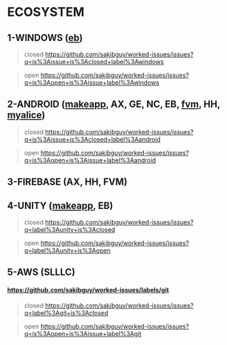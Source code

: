 # ECOSYSTEM
## 1-WINDOWS ([eb](https://github.com/sakibguy/worked-issues/issues?q=label%3Aeb+label%3Awindows+label%3Agamecheat+is%3Aclosed))
> closed https://github.com/sakibguy/worked-issues/issues?q=is%3Aissue+is%3Aclosed+label%3Awindows

> open https://github.com/sakibguy/worked-issues/issues?q=is%3Aopen+is%3Aissue+label%3Awindows

## 2-ANDROID ([makeapp](https://github.com/sakibguy/worked-issues/issues?q=label%3Amakeapp+is%3Aclosed+label%3Aandroid), AX, GE, NC, EB, [fvm](https://github.com/sakibguy/worked-issues/issues?q=is%3Aissue+is%3Aclosed+label%3Afvm+label%3Aandroid), HH, [myalice](https://github.com/sakibguy/worked-issues/issues?q=label%3Amyalice+is%3Aclosed))
> closed https://github.com/sakibguy/worked-issues/issues?q=is%3Aissue+is%3Aclosed+label%3Aandroid

> open https://github.com/sakibguy/worked-issues/issues?q=is%3Aopen+is%3Aissue+label%3Aandroid

## 3-FIREBASE (AX, HH, FVM)
## 4-UNITY ([makeapp](https://github.com/sakibguy/worked-issues/issues?q=is%3Aclosed+label%3Amakeapp+label%3Aunity), EB)
> closed https://github.com/sakibguy/worked-issues/issues?q=label%3Aunity+is%3Aclosed

> open https://github.com/sakibguy/worked-issues/issues?q=label%3Aunity+is%3Aopen

## 5-AWS (SLLLC)

#### https://github.com/sakibguy/worked-issues/labels/git
> closed https://github.com/sakibguy/worked-issues/issues?q=label%3Agit+is%3Aclosed

> open https://github.com/sakibguy/worked-issues/issues?q=is%3Aopen+is%3Aissue+label%3Agit
